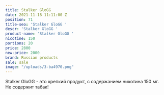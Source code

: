 ```yaml
---
title: Stalker GloGG
date: 2021-11-18 11:11:00 Z
position: 71
title-seo: 'Stalker GloGG '
descr: 'Stalker GloGG '
product-name: 'Stalker GloGG '
nicotine: 150
portions: 20
price: 2800
new-price: 2000
brand: Russian products
sale: sale
image: "/uploads/3-ba4970.png"
---
```


Stalker GloGG - это крепкий продукт, с содержанием никотина 150 мг.  Не содержит табак!
